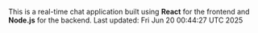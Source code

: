This is a real-time chat application built using **React** for the frontend and **Node.js** for the backend.
Last updated: Fri Jun 20 00:44:27 UTC 2025
